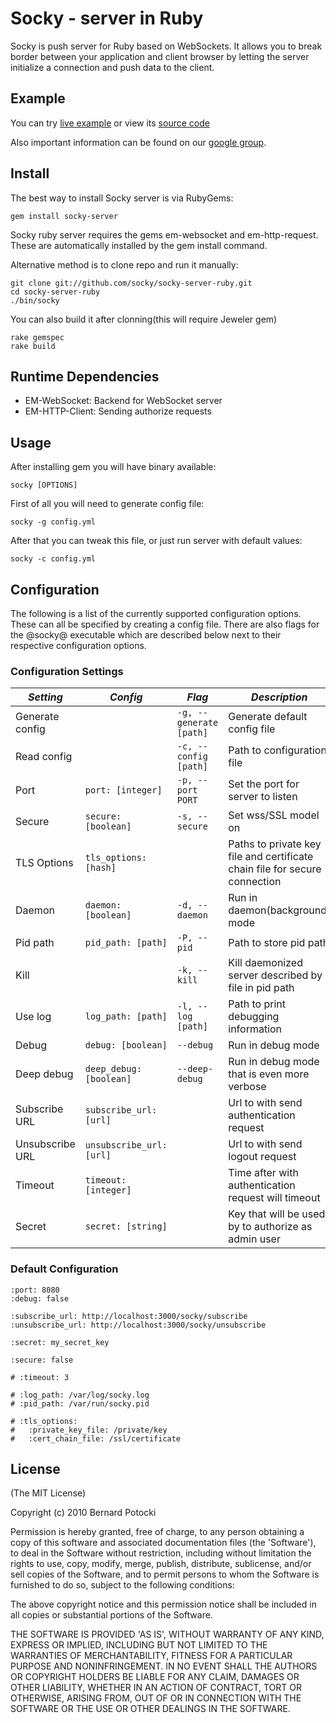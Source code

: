 Socky - server in Ruby
===========

Socky is push server for Ruby based on WebSockets. It allows you to break border between your application and client browser by letting the server initialize a connection and push data to the client.

## Example

You can try [live example](http://sockydemo.imanel.org) or view its [source code](http://github.com/socky/socky-example)

Also important information can be found on our [google group](http://groups.google.com/group/socky-users).

## Install

The best way to install Socky server is via RubyGems:

    gem install socky-server

Socky ruby server requires the gems em-websocket and em-http-request. These are automatically installed by the gem install command.

Alternative method is to clone repo and run it manually:

    git clone git://github.com/socky/socky-server-ruby.git
    cd socky-server-ruby
    ./bin/socky

You can also build it after clonning(this will require Jeweler gem)

    rake gemspec
    rake build

## Runtime Dependencies

- EM-WebSocket: Backend for WebSocket server
- EM-HTTP-Client: Sending authorize requests

## Usage

After installing gem you will have binary available:

    socky [OPTIONS]

First of all you will need to generate config file:

    socky -g config.yml

After that you can tweak this file, or just run server with default values:

    socky -c config.yml

## Configuration

The following is a list of the currently supported configuration options. These can all be specified by creating a config file. There are also flags for the @socky@ executable which are described below next to their respective configuration options.

### Configuration Settings

| *Setting*       | *Config*                 | *Flag*                  | *Description* |
| --------------- | ------------------------ | ----------------------- | ------------- |
| Generate config |                          | `-g, --generate [path]` | Generate default config file
| Read config     |                          | `-c, --config [path]`   | Path to configuration file
| Port            | `port: [integer]`        | `-p, --port PORT`       | Set the port for server to listen
| Secure          | `secure: [boolean]`      | `-s, --secure`          | Set wss/SSL model on
| TLS Options     | `tls_options: [hash]`    |                         | Paths to private key file and certificate chain file for secure connection
| Daemon          | `daemon: [boolean]`      | `-d, --daemon`          | Run in daemon(background) mode
| Pid path        | `pid_path: [path]`       | `-P, --pid`             | Path to store pid path
| Kill            |                          | `-k, --kill`            | Kill daemonized server described by file in pid path
| Use log         | `log_path: [path]`       | `-l, --log [path]`      | Path to print debugging information
| Debug           | `debug: [boolean]`       | `--debug`               | Run in debug mode
| Deep debug      | `deep_debug: [boolean]`  | `--deep-debug`          | Run in debug mode that is even more verbose
| Subscribe URL   | `subscribe_url: [url]`   |                         | Url to with send authentication request
| Unsubscribe URL | `unsubscribe_url: [url]` |                         | Url to with send logout request
| Timeout         | `timeout: [integer]`     |                         | Time after with authentication request will timeout
| Secret          | `secret: [string]`       |                         | Key that will be used by to authorize as admin user

### Default Configuration

    :port: 8080
    :debug: false

    :subscribe_url: http://localhost:3000/socky/subscribe
    :unsubscribe_url: http://localhost:3000/socky/unsubscribe

    :secret: my_secret_key

    :secure: false

    # :timeout: 3

    # :log_path: /var/log/socky.log
    # :pid_path: /var/run/socky.pid

    # :tls_options:
    #   :private_key_file: /private/key
    #   :cert_chain_file: /ssl/certificate

## License

(The MIT License)

Copyright (c) 2010 Bernard Potocki

Permission is hereby granted, free of charge, to any person obtaining a copy of this software and associated documentation files (the 'Software'), to deal in the Software without restriction, including without limitation the rights to use, copy, modify, merge, publish, distribute, sublicense, and/or sell copies of the Software, and to permit persons to whom the Software is furnished to do so, subject to the following conditions:

The above copyright notice and this permission notice shall be included in all copies or substantial portions of the Software.

THE SOFTWARE IS PROVIDED 'AS IS', WITHOUT WARRANTY OF ANY KIND, EXPRESS OR IMPLIED, INCLUDING BUT NOT LIMITED TO THE WARRANTIES OF MERCHANTABILITY, FITNESS FOR A PARTICULAR PURPOSE AND NONINFRINGEMENT.  IN NO EVENT SHALL THE AUTHORS OR COPYRIGHT HOLDERS BE LIABLE FOR ANY CLAIM, DAMAGES OR OTHER LIABILITY, WHETHER IN AN ACTION OF CONTRACT, TORT OR OTHERWISE, ARISING FROM, OUT OF OR IN CONNECTION WITH THE SOFTWARE OR THE USE OR OTHER DEALINGS IN THE SOFTWARE.